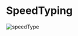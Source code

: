 # SpeedTyping

![speedType](https://user-images.githubusercontent.com/19623279/139520854-c758f79b-7cad-4f0b-af4d-bae78d45d6e9.png)

